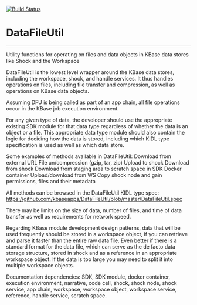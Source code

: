 [![Build Status](https://travis-ci.org/rsutormin/DataFileUtil.svg?branch=master)](https://travis-ci.org/rsutormin/DataFileUtil)

# DataFileUtil
---

Utility functions for operating on files and data objects in KBase data stores like Shock and the Workspace


DataFileUtil is the lowest level wrapper around the KBase data stores, including the workspace, shock, and handle services. It thus handles operations on files, including file transfer and compression, as well as operations on KBase data objects.

Assuming DFU is being called as part of an app chain, all file operations occur in the KBase job execution environment.

For any given type of data, the developer should use the appropriate existing SDK module for that data type regardless of whether the data is an object or a file. This appropriate data type module should also contain the logic for deciding how the data is stored, including which KIDL type specification is used as well as which data store.

Some examples of methods available in DataFileUtil:
Download from external URL
File un/compression (gzip, tar, zip)
Upload to shock
Download from shock
Download from staging area to scratch space in SDK Docker container
Upload/download from WS
Copy shock node and gain permissions, files and their metadata

All methods can be browsed in the DataFileUtil KIDL type spec:
https://github.com/kbaseapps/DataFileUtil/blob/master/DataFileUtil.spec

There may be limits on the size of data, number of files, and time of data transfer as well as requirements for network speed.

Regarding KBase module development design patterns, data that will be used frequently should be stored in a workspace object, if you can retrieve and parse it faster than the entire raw data file. Even better if there is a standard format for the data file, which can serve as the de facto data storage structure, stored in shock and as a reference in an appropriate workspace object. If the data is too large you may need to split it into multiple workspace objects.


Documentation dependencies: SDK, SDK module, docker container, execution environment, narrative, code cell, shock, shock node, shock service, app chain, workspace, workspace object, workspace service, reference, handle service, scratch space.

